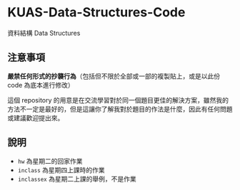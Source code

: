# KUAS-Data-Structures-Code
資料結構 Data Structures

## 注意事項
**嚴禁任何形式的抄襲行為**（包括但不限於全部或一部的複製貼上，或是以此份 code 為底本進行修改）

這個 repository 的用意是在交流學習對於同一個題目更佳的解決方案，雖然我的方法不一定是最好的，但是這讓你了解我對於題目的作法是什麼，因此有任何問題或建議歡迎提出來。

## 說明
* ```hw``` 為星期二的回家作業
* ```inclass``` 為星期四上課時的作業
* ```inclassex``` 為星期二上課的舉例，不是作業

